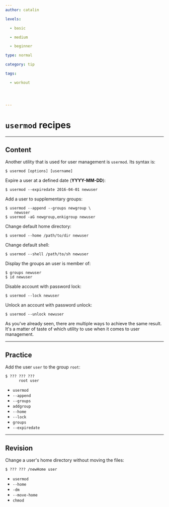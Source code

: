 ```yaml
---
author: catalin

levels:

  - basic

  - medium

  - beginner

type: normal

category: tip

tags:

  - workout




---
```


# `usermod` recipes

---
## Content

Another utility that is used for user management is `usermod`. Its syntax is:
```
$ usermod [options] [username]
```

Expire a user at a defined date (**YYYY-MM-DD**):
```
$ usermod --expiredate 2016-04-01 newuser
```

Add a user to supplementary groups:
```
$ usermod --append --groups newgroup \
    newuser
$ usermod -aG newgroup,enkigroup newuser
```

Change default home directory:
```
$ usermod --home /path/to/dir newuser
```

Change default shell:

```
$ usermod --shell /path/to/sh newuser
```

Display the groups an user is member of:
```
$ groups newuser
$ id newuser
```

Disable account with password lock:
```
$ usermod --lock newuser
```

Unlock an account with password unlock:
```
$ usermod --unlock newuser
```

As you've already seen, there are multiple ways to achieve the same result. It's a matter of taste of which utility to use when it comes to user management.

---
## Practice

Add the user `user` to the group `root`:
```
$ ??? ??? ???
      root user
```


* `usermod`
* `--append`
* `--groups`
* `addgroup`
* `--home`
* `--lock`
* `groups`
* `--expiredate`

---
## Revision

Change a user's home directory without moving the files:
```
$ ??? ??? /newHome user
```

* `usermod`
* `--home`
* `-dm`
* `--move-home`
* `chmod`

